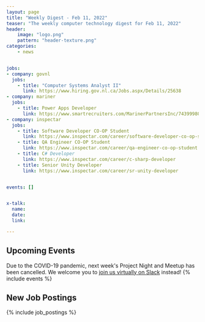 ```yaml
---
layout: page
title: "Weekly Digest - Feb 11, 2022"
teaser: "The weekly computer technology digest for Feb 11, 2022"
header:
    image: "logo.png"
    pattern: "header-texture.png"
categories:
    - news


jobs:
- company: govnl
  jobs:
    - title: "Computer Systems Analyst II"
      link: https://www.hiring.gov.nl.ca/Jobs.aspx/Details/25638
- company: mariner
  jobs:
    - title: Power Apps Developer
      link: https://www.smartrecruiters.com/MarinerPartnersInc/743999802277280-power-apps-developer
- company: inspectar
  jobs:
    - title: Software Developer CO-OP Student
      link: https://www.inspectar.com/career/software-developer-co-op-student
    - title: QA Engineer CO-OP Student
      link: https://www.inspectar.com/career/qa-engineer-co-op-student
    - title: C# Developer
      link: https://www.inspectar.com/career/c-sharp-developer
    - title: Senior Unity Developer
      link: https://www.inspectar.com/career/sr-unity-developer


events: []


x-talk:
  name:
  date:
  link:

---
```


## Upcoming Events
Due to the COVID-19 pandemic, next week's Project Night and Meetup has been cancelled. We welcome you to [join us virtually on Slack](https://join.slack.com/t/ctsnl/shared_invite/enQtNzE5Mzc1OTA3ODI2LTdhODg1ZTQ4YTMwNDRkYzI2OWZjOTZmYWZjNjA3N2QzMTRiZWEyNmI0MTRmYjNjMDFhZGUxNzlhY2I5YjEwMTk) instead!
{% include events %}

## New Job Postings
{% include job_postings %}

